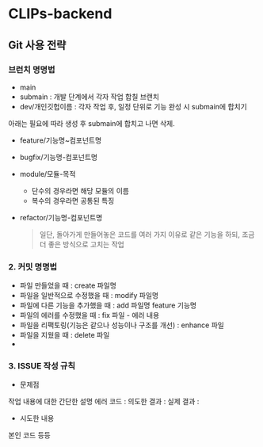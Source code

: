 # CLIPs-backend

## Git 사용 전략
### 브런치 명명법

- main
- submain : 개발 단계에서 각자 작업 합칠 브랜치
- dev/개인깃헙이름 : 각자 작업 후, 일정 단위로 기능 완성 시 submain에 합치기

아래는 필요에 따라 생성 후 submain에 합치고 나면 삭제.

- feature/기능명~컴포넌트명
- bugfix/기능명-컴포넌트명
- module/모듈-목적
    - 단수의 경우라면 해당 모듈의 이름
    - 복수의 경우라면 공통된 특징
- refactor/기능명-컴포넌트명
    
    > 일단, 돌아가게 만들어놓은 코드를 여러 가지 이유로 같은 기능을 하되, 조금 더 좋은 방식으로 고치는 작업
    > 
    

### 2. 커밋 명명법

- 파일 만들었을 때 : create 파일명
- 파일을 일반적으로 수정했을 때 : modify 파일명
- 파일에 다른 기능을 추가했을 때 : add 파일명 feature 기능명
- 파일의 에러를 수정했을 때 : fix 파일 - 에러 내용
- 파일을 리팩토링(기능은 같으나 성능이나 구조를 개선) : enhance 파일
- 파일을 지웠을 때 : delete 파일
- 

### 3. ISSUE 작성 규칙

- 문제점

작업 내용에 대한 간단한 설명
에러 코드 :
의도한 결과 :
실제 결과 :

- 시도한 내용

본인 코드 등등
